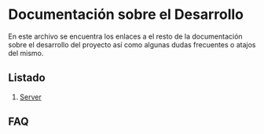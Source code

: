 # Documentación sobre el Desarrollo

En este archivo se encuentra los enlaces a el resto de la documentación sobre el desarrollo del proyecto así como algunas dudas frecuentes o atajos del mismo.

## Listado

1. [Server](server/README.md)

## FAQ